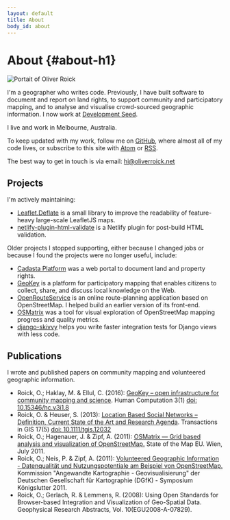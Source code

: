 ```yaml
---
layout: default
title: About
body_id: about
---
```


# About {#about-h1}

<picture>
  <source srcset="/img/profile/oliver.webp, /img/profile/oliver@2x.webp 2x" type="image/webp">
  <source srcset="/img/profile/oliver.jpg, /img/profile/oliver@2x.jpg 2x" type="image/jpeg"> 
  <img src="/img/profile/oliver@2x.jpg" alt="Portait of Oliver Roick" class="overlap">
</picture>

I'm a geographer who writes code. Previously, I have built software to document and report on land rights, to support community and participatory mapping, and to analyse and visualise crowd-sourced geographic information. I now work at [Development Seed](https://developmentseed.org).

I live and work in Melbourne, Australia.

To keep updated with my work, follow me on [GitHub](https://github.com/oliverroick), where almost all of my code lives, or subscribe to this site with [Atom](/atom.xml) or [RSS](/rss.xml).

The best way to get in touch is via email: <a href="mailto:hi@oliverroick.net">hi@oliverroick.net</a>

## Projects

I'm actively maintaining:

- [Leaflet.Deflate](https://github.com/oliverroick/Leaflet.Deflate) is a small library to improve the readability of feature-heavy large-scale LeafletJS maps.
- [netlify-plugin-html-validate](https://github.com/oliverroick/netlify-plugin-html-validate) is a Netlify plugin for post-build HTML validation.

Older projects I stopped supporting, either because I changed jobs or because I found the projects were no longer useful, include:

- [Cadasta Platform](https://github.com/Cadasta/cadasta-platform) was a web portal to document land and property rights.
- [GeoKey](http://geokey.org.uk/) is a platform for participatory mapping that enables citizens to collect, share, and discuss local knowledge on the Web.
- [OpenRouteService](https://openrouteservice.org/) is an online route-planning application based on OpenStreetMap. I helped build an earlier version of its front-end.
- [OSMatrix](https://wiki.openstreetmap.org/wiki/OSMatrix) was a tool for visual exploration of OpenStreetMap mapping progress and quality metrics. 
- [django-skivvy](https://github.com/oliverroick/django-skivvy) helps you write faster integration tests for Django views with less code.

## Publications

I wrote and published papers on community mapping and volunteered geographic information.

<div class="publications" markdown="1">

- <span class="authors">Roick, O.; Haklay, M.  &amp; Ellul, C.</span> (2016): <a href="https://discovery.ucl.ac.uk/id/eprint/1572309/1/61-424-1-PB.pdf">GeoKey – open infrastructure for community mapping and science</a>. Human Computation 3(1) <a href="https://hcjournal.org/index.php/jhc/article/view/61">doi: 10.15346/hc.v3i1.8</a>
- <span class="authors">Roick, O. &amp; Heuser, S.</span> (2013): <a href="/publications/2013/TGIS_LBSN_Review.pdf">Location Based Social Networks &ndash; Definition, Current State of the Art and Research Agenda</a>. Transactions in GIS 17(5) <a href="http://onlinelibrary.wiley.com/doi/10.1111/tgis.12032/abstract">doi: 10.1111/tgis.12032</a>
- <span class="authors">Roick, O.; Hagenauer, J. &amp; Zipf, A.</span> (2011): <a href="/publications/2011/SotM_OSMatrix.pdf">OSMatrix &mdash; Grid based analysis and visualization of OpenStreetMap.</a> State of the Map EU. Wien, July 2011.
- <span class="authors">Roick, O.; Neis, P. &amp; Zipf, A.</span> (2011): <a href="/publications/2011/DGfK_VGI.pdf">Volunteered Geographic Information - Datenqualität und Nutzungspotentiale am Beispiel von OpenStreetMap.</a> Kommission "Angewandte Kartographie - Geovisualisierung" der Deutschen Gesellschaft für Kartographie (DGfK) - Symposium Königslutter 2011.
- <span class="authors">Roick, O.; Gerlach, R. &amp; Lemmens, R.</span> (2008): Using Open Standards for Browser-based Integration and Visualization of Geo-Spatial Data. Geophysical Research Abstracts, Vol. 10(EGU2008-A-07829).

</div>
